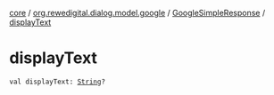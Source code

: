 [core](../../index.md) / [org.rewedigital.dialog.model.google](../index.md) / [GoogleSimpleResponse](index.md) / [displayText](./display-text.md)

# displayText

`val displayText: `[`String`](https://kotlinlang.org/api/latest/jvm/stdlib/kotlin/-string/index.html)`?`